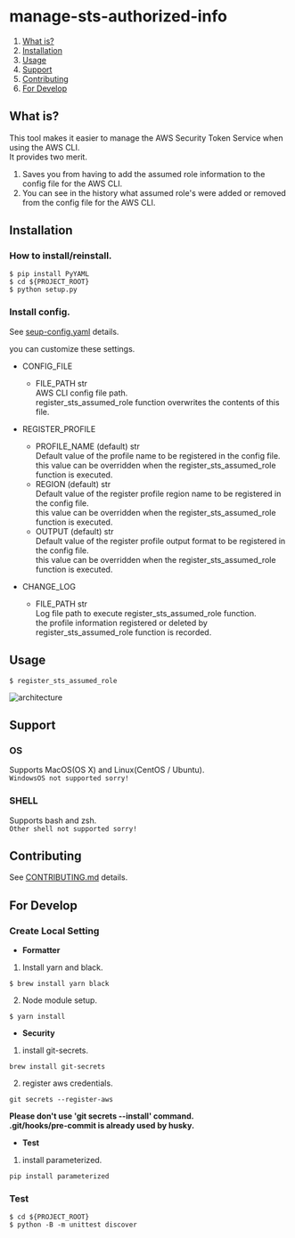 # manage-sts-authorized-info

1. [What is?](#what-is?)
1. [Installation](#installation)
1. [Usage](#usage)
1. [Support](#support)
1. [Contributing](#contributing)
1. [For Develop](#for-develop)

## What is?

This tool makes it easier to manage the AWS Security Token Service when using the AWS CLI.  
It provides two merit.

1. Saves you from having to add the assumed role information to the config file for the AWS CLI.
1. You can see in the history what assumed role's were added or removed from the config file for the AWS CLI.

## Installation

### How to install/reinstall.

```
$ pip install PyYAML
$ cd ${PROJECT_ROOT}
$ python setup.py
```

### Install config.

See [seup-config.yaml](/config/setup-config.yaml) details.

you can customize these settings.

- CONFIG_FILE

  - FILE_PATH str  
    AWS CLI config file path.  
    register_sts_assumed_role function overwrites the contents of this file.

- REGISTER_PROFILE

  - PROFILE_NAME (default) str  
    Default value of the profile name to be registered in the config file.  
    this value can be overridden when the register_sts_assumed_role function is executed.
  - REGION (default) str  
    Default value of the register profile region name to be registered in the config file.  
    this value can be overridden when the register_sts_assumed_role function is executed.
  - OUTPUT (default) str  
    Default value of the register profile output format to be registered in the config file.  
    this value can be overridden when the register_sts_assumed_role function is executed.

- CHANGE_LOG
  - FILE_PATH str  
    Log file path to execute register_sts_assumed_role function.  
    the profile information registered or deleted by register_sts_assumed_role function is recorded.

## Usage

```
$ register_sts_assumed_role
```

![architecture](document/register_sts_assumed_role.gif)

## Support

### OS

Supports MacOS(OS X) and Linux(CentOS / Ubuntu).  
`WindowsOS not supported sorry!`

### SHELL

Supports bash and zsh.  
`Other shell not supported sorry!`

## Contributing

See [CONTRIBUTING.md](/.github/CONTRIBUTING.md) details.

## For Develop

### Create Local Setting

- **Formatter**

1. Install yarn and black.

```
$ brew install yarn black
```

2. Node module setup.

```
$ yarn install
```

- **Security**

1. install git-secrets.

```
brew install git-secrets
```

2. register aws credentials.

```
git secrets --register-aws
```

**Please don't use 'git secrets --install' command.**  
**.git/hooks/pre-commit is already used by husky.**

- **Test**

1. install parameterized.

```
pip install parameterized
```

### Test

```
$ cd ${PROJECT_ROOT}
$ python -B -m unittest discover
```
